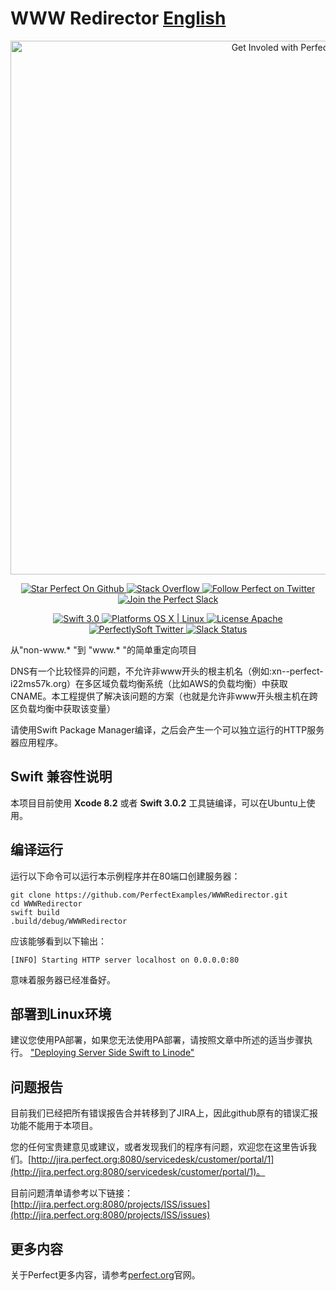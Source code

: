 # WWW Redirector [English](https://github.com/Moon1102/WWW-Redirector/blob/master/README.md)

<p align="center">
    <a href="http://perfect.org/get-involved.html" target="_blank">
        <img src="http://perfect.org/assets/github/perfect_github_2_0_0.jpg" alt="Get Involed with Perfect!" width="854" />
    </a>
</p>

<p align="center">
    <a href="https://github.com/PerfectlySoft/Perfect" target="_blank">
        <img src="http://www.perfect.org/github/Perfect_GH_button_1_Star.jpg" alt="Star Perfect On Github" />
    </a>  
    <a href="http://stackoverflow.com/questions/tagged/perfect" target="_blank">
        <img src="http://www.perfect.org/github/perfect_gh_button_2_SO.jpg" alt="Stack Overflow" />
    </a>  
    <a href="https://twitter.com/perfectlysoft" target="_blank">
        <img src="http://www.perfect.org/github/Perfect_GH_button_3_twit.jpg" alt="Follow Perfect on Twitter" />
    </a>  
    <a href="http://perfect.ly" target="_blank">
        <img src="http://www.perfect.org/github/Perfect_GH_button_4_slack.jpg" alt="Join the Perfect Slack" />
    </a>
</p>

<p align="center">
    <a href="https://developer.apple.com/swift/" target="_blank">
        <img src="https://img.shields.io/badge/Swift-3.0-orange.svg?style=flat" alt="Swift 3.0">
    </a>
    <a href="https://developer.apple.com/swift/" target="_blank">
        <img src="https://img.shields.io/badge/Platforms-OS%20X%20%7C%20Linux%20-lightgray.svg?style=flat" alt="Platforms OS X | Linux">
    </a>
    <a href="http://perfect.org/licensing.html" target="_blank">
        <img src="https://img.shields.io/badge/License-Apache-lightgrey.svg?style=flat" alt="License Apache">
    </a>
    <a href="http://twitter.com/PerfectlySoft" target="_blank">
        <img src="https://img.shields.io/badge/Twitter-@PerfectlySoft-blue.svg?style=flat" alt="PerfectlySoft Twitter">
    </a>
    <a href="http://perfect.ly" target="_blank">
        <img src="http://perfect.ly/badge.svg" alt="Slack Status">
    </a>
</p>

从"non-www.* "到 "www.* "的简单重定向项目

DNS有一个比较怪异的问题，不允许非www开头的根主机名（例如:xn--perfect-i22ms57k.org）在多区域负载均衡系统（比如AWS的负载均衡）中获取CNAME。本工程提供了解决该问题的方案（也就是允许非www开头根主机在跨区负载均衡中获取该变量）

请使用Swift Package Manager编译，之后会产生一个可以独立运行的HTTP服务器应用程序。

## Swift 兼容性说明

本项目目前使用 **Xcode 8.2** 或者 **Swift 3.0.2** 工具链编译，可以在Ubuntu上使用。

## 编译运行

运行以下命令可以运行本示例程序并在80端口创建服务器：

```
git clone https://github.com/PerfectExamples/WWWRedirector.git
cd WWWRedirector
swift build
.build/debug/WWWRedirector
```

应该能够看到以下输出：

```
[INFO] Starting HTTP server localhost on 0.0.0.0:80
```

意味着服务器已经准备好。

## 部署到Linux环境

建议您使用PA部署，如果您无法使用PA部署，请按照文章中所述的适当步骤执行。 ["Deploying Server Side Swift to Linode"](https://medium.com/@iamjono/deploying-server-side-swift-to-linode-beb883051c7d#.1cl233jev)

## 问题报告

目前我们已经把所有错误报告合并转移到了JIRA上，因此github原有的错误汇报功能不能用于本项目。

您的任何宝贵建意见或建议，或者发现我们的程序有问题，欢迎您在这里告诉我们。[http://jira.perfect.org:8080/servicedesk/customer/portal/1](http://jira.perfect.org:8080/servicedesk/customer/portal/1)。

目前问题清单请参考以下链接： [http://jira.perfect.org:8080/projects/ISS/issues](http://jira.perfect.org:8080/projects/ISS/issues)



## 更多内容
关于Perfect更多内容，请参考[perfect.org](http://perfect.org)官网。
